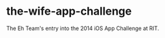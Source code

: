 the-wife-app-challenge
======================

The Eh Team's entry into the 2014 iOS App Challenge at RIT.

